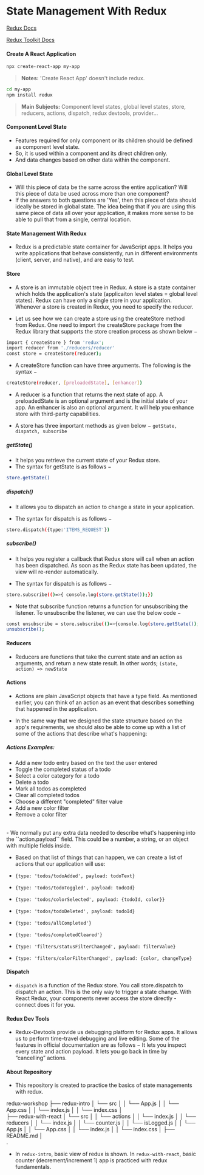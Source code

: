 # State Management With Redux

[Redux Docs](https://redux.js.org/)

[Redux Toolkit Docs](https://redux-toolkit.js.org/)


#### Create A React Application

```sh
npx create-react-app my-app
```

> **Notes:** 'Create React App' doesn't include redux.

```sh
cd my-app
npm install redux
```

> **Main Subjects:** Component level states, global level states, store, reducers, actions, dispatch, redux devtools, provider...

#### Component Level State
- Features required for only component or its children should be defined as component level state.
- So, it is used within a component and its direct children only.
- And data changes based on other data within the component.


#### Global Level State
- Will this piece of data be the same across the entire application? Will this piece of data be used across more than one component? 
- If the answers to both questions are 'Yes', then this piece of data should ideally be stored in global state. The idea being that if you are using this same piece of data all over your application, it makes more sense to be able to pull that from a single, central location. 

#### State Management With Redux 
- Redux is a predictable state container for JavaScript apps. It helps you write applications that behave consistently, run in different environments (client, server, and native), and are easy to test. 

#### Store 
- A store is an immutable object tree in Redux. A store is a state container which holds the application's state (applicaiton level states = global level states). Redux can have only a single store in your application. Whenever a store is created in Redux, you need to specify the reducer.

- Let us see how we can create a store using the createStore method from Redux. One need to import the createStore package from the Redux library that supports the store creation process as shown below −

```sh
import { createStore } from 'redux';
import reducer from './reducers/reducer'
const store = createStore(reducer);
```

- A createStore function can have three arguments. The following is the syntax −

```sh
createStore(reducer, [preloadedState], [enhancer])
```
- A reducer is a function that returns the next state of app. A preloadedState is an optional argument and is the initial state of your app. An enhancer is also an optional argument. It will help you enhance store with third-party capabilities.

- A store has three important methods as given below − `getState, dispatch, subscribe`

##### getState()
- It helps you retrieve the current state of your Redux store.
- The syntax for getState is as follows − 

```sh
store.getState()
```

##### dispatch()
- It allows you to dispatch an action to change a state in your application.

- The syntax for dispatch is as follows −

```sh
store.dispatch({type:'ITEMS_REQUEST'})
```

##### subscribe()
- It helps you register a callback that Redux store will call when an action has been dispatched. As soon as the Redux state has been updated, the view will re-render automatically.

- The syntax for dispatch is as follows −

```sh
store.subscribe(()=>{ console.log(store.getState());})
```
- Note that subscribe function returns a function for unsubscribing the listener. To unsubscribe the listener, we can use the below code −

```sh
const unsubscribe = store.subscribe(()=>{console.log(store.getState());});
unsubscribe();
```

#### Reducers 
- Reducers are functions that take the current state and an action as arguments, and return a new state result. In other words; ``(state, action) => newState``
#### Actions 
- Actions are plain JavaScript objects that have a type field. As mentioned earlier, you can think of an action as an event that describes something that happened in the application.

- In the same way that we designed the state structure based on the app's requirements, we should also be able to come up with a list of some of the actions that describe what's happening:

##### Actions Examples:

- Add a new todo entry based on the text the user entered
- Toggle the completed status of a todo
- Select a color category for a todo
- Delete a todo
- Mark all todos as completed
- Clear all completed todos
- Choose a different "completed" filter value
- Add a new color filter
- Remove a color filter
<br>
- We normally put any extra data needed to describe what's happening into the ``action.payload`` field. This could be a number, a string, or an object with multiple fields inside.

- Based on that list of things that can happen, we can create a list of actions that our application will use:

- ``{type: 'todos/todoAdded', payload: todoText}``
- ``{type: 'todos/todoToggled', payload: todoId}``
- ``{type: 'todos/colorSelected', payload: {todoId, color}}``
- ``{type: 'todos/todoDeleted', payload: todoId}``
- ``{type: 'todos/allCompleted'}``
- ``{type: 'todos/completedCleared'}``
- ``{type: 'filters/statusFilterChanged', payload: filterValue}``
- ``{type: 'filters/colorFilterChanged', payload: {color, changeType}``


#### Dispatch 
- ``dispatch`` is a function of the Redux store. You call store.dispatch to dispatch an action. This is the only way to trigger a state change. With React Redux, your components never access the store directly - connect does it for you.


#### Redux Dev Tools
- Redux-Devtools provide us debugging platform for Redux apps. It allows us to perform time-travel debugging and live editing. Some of the features in official documentation are as follows − It lets you inspect every state and action payload. It lets you go back in time by “cancelling” actions.

#### About Repository
- This repository is created to practice the basics of state managements with redux. 

redux-workshop
├── redux-intro
│   └── src
│   │    └── App.js
│   │    └── App.css
│   │    └── index.js
│   │    └── index.css
│       
├── redux-with-react
│   └── src
│   │    └── actions
│   │        └── index.js
│   │    └── reducers
│   │        └── index.js
│   │        └── counter.js
│   │        └── isLogged.js
│   │    └── App.js
│   │    └── App.css
│   │    └── index.js
│   │    └── index.css
│
├── README.md
│                      
.

- In ``redux-intro``, basic view of redux is shown. In ``redux-with-react``, basic counter (decrement/increment 1) app is practiced with redux fundamentals.





